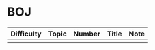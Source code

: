 # BOJ
| Difficulty | Topic | Number | Title | Note |
|:-----: |:-------:|:------:|:--------:| ---- |
|  |  |  |  | |
